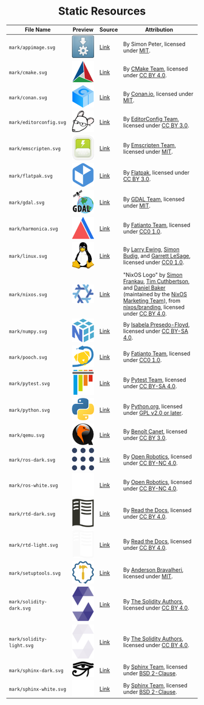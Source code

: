<div align="center">
<h1 id="static-resources">Static Resources</h1>
</div>

<table align="center">
  <thead>
    <tr>
      <th rowspan="1" colspan="1" align="center" style="text-align: center; vertical-align: middle;">File Name</th>
      <th rowspan="1" colspan="1" align="center" style="text-align: center; vertical-align: middle;">Preview</th>
      <th rowspan="1" colspan="1" align="center" style="text-align: center; vertical-align: middle;">Source</th>
      <th rowspan="1" colspan="1" align="center" style="text-align: center; vertical-align: middle;">Attribution</th>
    </tr>
  </thead>
  <tbody>
    <tr>
      <td><code>mark/appimage.svg</code></td>
      <td><img src="mark/appimage.svg" alt="appimage" width="100"/></td>
      <td><a href="https://commons.wikimedia.org/wiki/File:App-image-logo.svg">Link</a></td>
      <td>By Simon Peter, licensed under <a href="https://opensource.org/license/mit/">MIT</a>.</td>
    </tr>
    <tr>
      <td><code>mark/cmake.svg</code></td>
      <td><img src="mark/cmake.svg" alt="cmake" width="100"/></td>
      <td><a href="https://commons.wikimedia.org/wiki/File:Cmake.svg">Link</a></td>
      <td>By <a href="https://cmake.org/">CMake Team</a>, licensed under <a href="https://creativecommons.org/licenses/by/4.0/">CC BY 4.0</a>.</td>
    </tr>
    <tr>
      <td><code>mark/conan.svg</code></td>
      <td><img src="mark/conan.svg" alt="conan" width="100"/></td>
      <td><a href="https://github.com/conan-io/web/blob/main/conanio/public/conan-downloads-logo.svg">Link</a></td>
      <td>By <a href="https://conan.io/">Conan.io</a>, licensed under <a href="https://opensource.org/license/mit/">MIT</a>.</td>
    </tr>
    <tr>
      <td><code>mark/editorconfig.svg</code></td>
      <td><img src="mark/editorconfig.svg" alt="editorconfig" width="100"/></td>
      <td><a href="https://github.com/editorconfig/editorconfig/blob/4e1fdff8e2c91bd59b5216368c1513a8f7abd5d6/assets/EditorConfig_Logo.svg">Link</a></td>
      <td>By <a href="https://editorconfig.org/">EditorConfig Team</a>, licensed under <a href="http://creativecommons.org/licenses/by/3.0/">CC BY 3.0</a>.</td>
    </tr>
    <tr>
      <td><code>mark/emscripten.svg</code></td>
      <td><img src="mark/emscripten.svg" alt="emscripten" width="100"/></td>
      <td><a href="https://github.com/emscripten-core/emscripten/blob/93327152a04ced7889919a08d5255a4be84d200b/media/logo.svg">Link</a></td>
      <td>By <a href="https://emscripten.org/">Emscripten Team</a>, licensed under <a href="https://opensource.org/license/mit/">MIT</a>.</td>
    </tr>
    <tr>
      <td><code>mark/flatpak.svg</code></td>
      <td><img src="mark/flatpak.svg" alt="flatpak" width="100"/></td>
      <td><a href="https://en.m.wikipedia.org/wiki/File:Flatpak_Logo.svg">Link</a></td>
      <td>By <a href="https://flatpak.org/">Flatpak</a>, licensed under <a href="https://creativecommons.org/licenses/by/3.0/">CC BY 3.0</a>.</td>
    </tr>
    <tr>
      <td><code>mark/gdal.svg</code></td>
      <td><img src="mark/gdal.svg" alt="gdal" width="100"/></td>
      <td><a href="https://commons.wikimedia.org/wiki/File:GDALLogoColor.svg">Link</a></td>
      <td>By <a href="https://gdal.org/">GDAL Team</a>, licensed under <a href="https://opensource.org/licenses/MIT">MIT</a>.</td>
    </tr>
    <tr>
      <td><code>mark/harmonica.svg</code></td>
      <td><img src="mark/harmonica.svg" alt="harmonica" width="100"/></td>
      <td><a href="https://github.com/fatiando/logo">Link</a></td>
      <td>By <a href="https://www.fatiando.org/">Fatianto Team</a>, licensed under <a href="https://creativecommons.org/publicdomain/zero/1.0/">CC0 1.0</a>.</td>
    </tr>
    <tr>
      <td><code>mark/linux.svg</code></td>
      <td><img src="mark/linux.svg" alt="linux" width="100"/></td>
      <td><a href="https://commons.wikimedia.org/wiki/File:Tux.svg">Link</a></td>
      <td>By <a href="http://www.isc.tamu.edu/~lewing/">Larry Ewing</a>, <a href="http://www.home.unix-ag.org/simon/">Simon Budig</a>, and <a href="https://github.com/garrett/Tux">Garrett LeSage</a>, licensed under <a href="https://creativecommons.org/publicdomain/zero/1.0/deed">CC0 1.0</a>.</td>
    </tr>
    <tr>
      <td><code>mark/nixos.svg</code></td>
      <td><img src="mark/nixos.svg" alt="nixos" width="100"/></td>
      <td><a href="https://brand.nixos.org/logos/nixos-logomark-default-gradient-recommended.svg">Link</a></td>
      <td>"NixOS Logo" by <a href="https://github.com/simon-frankau">Simon Frankau</a>, <a href="https://github.com/timbertson">Tim Cuthbertson</a>, and <a href="https://github.com/djacu">Daniel Baker</a> (maintained by the <a href="https://nixos.org/community/teams/marketing/">NixOS Marketing Team</a>), from <a href="https://github.com/NixOS/branding">nixos/branding</a>, licensed under <a href="https://creativecommons.org/licenses/by/4.0/">CC BY 4.0</a>.</td>
    </tr>
    <tr>
      <td><code>mark/numpy.svg</code></td>
      <td><img src="mark/numpy.svg" alt="numpy" width="100"/></td>
      <td><a href="https://github.com/numpy/numpy/blob/main/branding/logo/logomark/numpylogoicon.svg">Link</a></td>
      <td>By <a href="https://github.com/isabela-pf/">Isabela Presedo-Floyd</a>, licensed under <a href="https://creativecommons.org/licenses/by-sa/4.0/">CC BY-SA 4.0</a>.</td>
    </tr>
    <tr>
      <td><code>mark/pooch.svg</code></td>
      <td><img src="mark/pooch.svg" alt="pooch" width="100"/></td>
      <td><a href="https://github.com/fatiando/logo">Link</a></td>
      <td>By <a href="https://www.fatiando.org/">Fatianto Team</a>, licensed under <a href="https://creativecommons.org/publicdomain/zero/1.0/">CC0 1.0</a>.</td>
    </tr>
    <tr>
      <td><code>mark/pytest.svg</code></td>
      <td><img src="mark/pytest.svg" alt="pytest" width="100"/></td>
      <td><a href="https://github.com/pytest-dev/design/blob/43bbb9b7c2fd484a60c6922b903ca76796b3f45b/pytest_logo/pytest_logo_notext.svg">Link</a></td>
      <td>By <a href="https://pytest.org/">Pytest Team</a>, licensed under <a href="https://creativecommons.org/licenses/by-sa/4.0/">CC BY-SA 4.0</a>.</td>
    </tr>
    <tr>
      <td><code>mark/python.svg</code></td>
      <td><img src="mark/python.svg" alt="python" width="100"/></td>
      <td><a href="https://commons.wikimedia.org/wiki/File:Python-logo-notext.svg">Link</a></td>
      <td>By <a href="https://www.python.org/">Python.org</a>, licensed under <a href="https://www.gnu.org/licenses/old-licenses/gpl-2.0.html">GPL v2.0 or later</a>.</td>
    </tr>
    <tr>
      <td><code>mark/qemu.svg</code></td>
      <td><img src="mark/qemu.svg" alt="qemu" width="100"/></td>
      <td><a href="https://gitlab.com/qemu-project/qemu/-/blob/a8260d3876389eb52ca5c62ed4d80cdb7e025c85/ui/icons/qemu.svg">Link</a></td>
      <td>By <a href="https://github.com/benoit-canet">Benoît Canet</a>, licensed under <a href="https://creativecommons.org/licenses/by/3.0/">CC BY 3.0</a>.</td>
    </tr>
    <tr>
      <td><code>mark/ros-dark.svg</code></td>
      <td><img src="mark/ros-dark.svg" alt="ros-dark" width="100"/></td>
      <td><a href="https://github.com/ros-infrastructure/artwork/blob/master/orgunits/ros.svg">Link</a></td>
      <td>By <a href="https://www.openrobotics.org/">Open Robotics</a>, licensed under <a href="https://creativecommons.org/licenses/by-nc/4.0/">CC BY-NC 4.0</a>.</td>
    </tr>
    <tr>
      <td><code>mark/ros-white.svg</code></td>
      <td><img src="mark/ros-white.svg" alt="ros-white" width="100"/></td>
      <td><a href="https://github.com/ros-infrastructure/artwork/blob/master/orgunits/ros.svg">Link</a></td>
      <td>By <a href="https://www.openrobotics.org/">Open Robotics</a>, licensed under <a href="https://creativecommons.org/licenses/by-nc/4.0/">CC BY-NC 4.0</a>.</td>
    </tr>
    <tr>
      <td><code>mark/rtd-dark.svg</code></td>
      <td><img src="mark/rtd-dark.svg" alt="rtd-dark" width="100"/></td>
      <td><a href="https://brand-guidelines.readthedocs.org/branding.html">Link</a></td>
      <td>By <a href="https://about.readthedocs.com/">Read the Docs</a>, licensed under <a href="https://creativecommons.org/licenses/by/4.0/">CC BY 4.0</a>.</td>
    </tr>
    <tr>
      <td><code>mark/rtd-light.svg</code></td>
      <td><img src="mark/rtd-light.svg" alt="rtd-light" width="100"/></td>
      <td><a href="https://brand-guidelines.readthedocs.org/branding.html">Link</a></td>
      <td>By <a href="https://about.readthedocs.com/">Read the Docs</a>, licensed under <a href="https://creativecommons.org/licenses/by/4.0/">CC BY 4.0</a>.</td>
    </tr>
    <tr>
      <td><code>mark/setuptools.svg</code></td>
      <td><img src="mark/setuptools.svg" alt="setuptools" width="100"/></td>
      <td><a href="https://setuptools.pypa.io/en/stable/artwork.html">Link</a></td>
      <td>By <a href="https://github.com/abravalheri">Anderson Bravalheri</a>, licensed under <a href="https://opensource.org/license/mit/">MIT</a>.</td>
    </tr>
    <tr>
      <td><code>mark/solidity-dark.svg</code></td>
      <td><img src="mark/solidity-dark.svg" alt="solidity-dark" width="100"/></td>
      <td><a href="https://github.com/argotorg/solidity/blob/11be2f4881d1644f15b026d1022388f06a034a34/docs/_static/img/logo.svg">Link</a></td>
      <td>By <a href="https://www.soliditylang.org/">The Solidity Authors</a>, licensed under <a href="https://creativecommons.org/licenses/by/4.0/">CC BY 4.0</a>.</td>
    </tr>
    <tr>
      <td><code>mark/solidity-light.svg</code></td>
      <td><img src="mark/solidity-light.svg" alt="solidity-light" width="100"/></td>
      <td><a href="https://github.com/argotorg/solidity/blob/11be2f4881d1644f15b026d1022388f06a034a34/docs/_static/img/logo-dark.svg">Link</a></td>
      <td>By <a href="https://www.soliditylang.org/">The Solidity Authors</a>, licensed under <a href="https://creativecommons.org/licenses/by/4.0/">CC BY 4.0</a>.</td>
    </tr>
    <tr>
      <td><code>mark/sphinx-dark.svg</code></td>
      <td><img src="mark/sphinx-dark.svg" alt="sphinx-dark" width="100"/></td>
      <td><a href="https://github.com/sphinx-doc/sphinx/blob/8878bee000c85c118b9be4b31d5baf7e3f25cc5f/doc/_themes/sphinx13/static/sphinx-logo.svg">Link</a></td>
      <td>By <a href="https://www.sphinx-doc.org/">Sphinx Team</a>, licensed under <a href="https://opensource.org/license/bsd-2-clause/">BSD 2-Clause</a>.</td>
    </tr>
    <tr>
      <td><code>mark/sphinx-white.svg</code></td>
      <td><img src="mark/sphinx-white.svg" alt="sphinx-white" width="100"/></td>
      <td><a href="https://github.com/sphinx-doc/sphinx/blob/8878bee000c85c118b9be4b31d5baf7e3f25cc5f/doc/_themes/sphinx13/static/sphinx-logo.svg">Link</a></td>
      <td>By <a href="https://www.sphinx-doc.org/">Sphinx Team</a>, licensed under <a href="https://opensource.org/license/bsd-2-clause/">BSD 2-Clause</a>.</td>
    </tr>
  </tbody>
</table>
